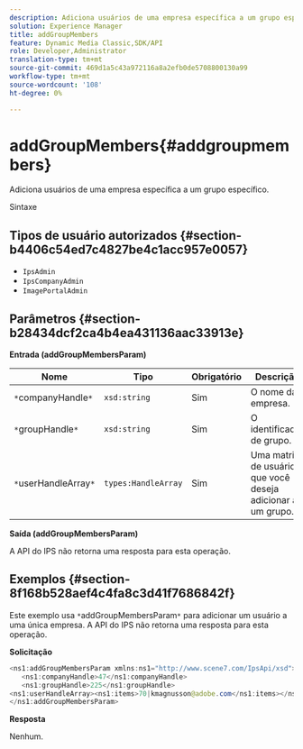 ```yaml
---
description: Adiciona usuários de uma empresa específica a um grupo específico.
solution: Experience Manager
title: addGroupMembers
feature: Dynamic Media Classic,SDK/API
role: Developer,Administrator
translation-type: tm+mt
source-git-commit: 469d1a5c43a972116a8a2efb0de5708800130a99
workflow-type: tm+mt
source-wordcount: '108'
ht-degree: 0%

---
```



# addGroupMembers{#addgroupmembers}

Adiciona usuários de uma empresa específica a um grupo específico.

Sintaxe

## Tipos de usuário autorizados {#section-b4406c54ed7c4827be4c1acc957e0057}

* `IpsAdmin`
* `IpsCompanyAdmin`
* `ImagePortalAdmin`

## Parâmetros {#section-b28434dcf2ca4b4ea431136aac33913e}

**Entrada (addGroupMembersParam)**

| Nome | Tipo | Obrigatório | Descrição |
|---|---|---|---|
| `*`companyHandle`*` | `xsd:string` | Sim | O nome da empresa. |
| `*`groupHandle`*` | `xsd:string` | Sim | O identificador de grupo. |
| `*`userHandleArray`*` | `types:HandleArray` | Sim | Uma matriz de usuários que você deseja adicionar a um grupo. |

**Saída (addGroupMembersParam)**

A API do IPS não retorna uma resposta para esta operação.

## Exemplos {#section-8f168b528aef4c4fa8c3d41f7686842f}

Este exemplo usa `*`addGroupMembersParam`*` para adicionar um usuário a uma única empresa. A API do IPS não retorna uma resposta para esta operação.

**Solicitação**

```java
<ns1:addGroupMembersParam xmlns:ns1="http://www.scene7.com/IpsApi/xsd">
   <ns1:companyHandle>47</ns1:companyHandle>
   <ns1:groupHandle>225</ns1:groupHandle>
<ns1:userHandleArray><ns1:items>70|kmagnusson@adobe.com</ns1:items></ns1:userHandleArray>
</ns1:addGroupMembersParam>
```

**Resposta**

Nenhum.
